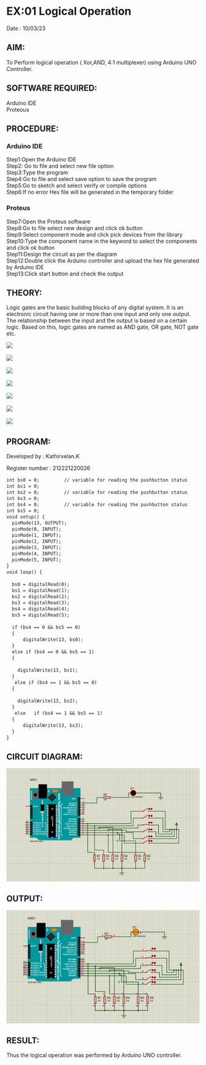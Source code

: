 # EX:01 Logical Operation

Date : 10/03/23

## AIM:

To Perform logical operation ( Xor,AND, 4:1 multiplexer) using Arduino UNO Controller.

## SOFTWARE REQUIRED:

Arduino IDE </br>
Proteous 

## PROCEDURE:
### Arduino IDE
Step1:Open the Arduino IDE </br>
Step2: Go to file and select new file option</br>
Step3:Type the program</br>
Step4:Go to file and select save option to save the program</br>
Step5:Go to sketch and select verify or compile options</br>
Step6:If no error Hex file will be generated in the temporary folder</br>
### Proteus 
Step7:Open the Proteus software</br>
Step8:Go to file select new design and click ok button</br>
Step9:Select component mode and click pick devices from the library</br>
Step10:Type the component name in the keyword to select the components and click ok button</br>
Step11:Design the circuit as per the diagram</br>
Step12:Double click the Arduino controller and upload the hex file generated by Arduino IDE</br>
Step13:Click start button and check the output</br>
## THEORY:

Logic gates are the basic building blocks of any digital system. It is an electronic circuit having one or more than one input and only one output. The relationship between the input and the output is based on a certain logic. Based on this, logic gates are named as AND gate, OR gate, NOT gate etc.

![](https://user-images.githubusercontent.com/71547910/235332137-a4a37a0e-ddfb-4ca2-82e5-b1565d969413.png)

![](https://user-images.githubusercontent.com/71547910/235332175-5d9df189-c964-45d1-ad24-e0afe6ff7eea.png)

![](https://user-images.githubusercontent.com/71547910/235332188-bff0b03e-1b6a-4de6-993b-20497c247f17.png)

![](https://user-images.githubusercontent.com/71547910/235332203-6bc16144-762e-40e8-ad6d-f76833a7fca4.png)

![](https://user-images.githubusercontent.com/71547910/235332217-f598b1fb-78b6-497e-9e0e-ee2bb4dbeb71.png)

![](https://user-images.githubusercontent.com/71547910/235332241-dd9ce66a-0e77-44d9-a699-09bfbd1968ea.png)

![](https://user-images.githubusercontent.com/71547910/235332254-db13d222-1246-4b57-bbb2-3ab2287ccaa8.png)

## PROGRAM:

Developed by : Kathirvelan.K

Register number : 212221220026
```
int bs0 = 0;         // variable for reading the pushbutton status
int bs1 = 0;
int bs2 = 0;         // variable for reading the pushbutton status
int bs3 = 0;
int bs4 = 0;         // variable for reading the pushbutton status
int bs5 = 0;
void setup() {
  pinMode(13, OUTPUT);
  pinMode(0, INPUT);
  pinMode(1, INPUT);
  pinMode(2, INPUT);
  pinMode(3, INPUT);
  pinMode(4, INPUT);
  pinMode(5, INPUT);
}
void loop() {

  bs0 = digitalRead(0);
  bs1 = digitalRead(1);
  bs2 = digitalRead(2);
  bs3 = digitalRead(3);
  bs4 = digitalRead(4);
  bs5 = digitalRead(5);

  if (bs4 == 0 && bs5 == 0) 
  {
      digitalWrite(13, bs0);
  } 
  else if (bs4 == 0 && bs5 == 1) 
  {
    
    digitalWrite(13, bs1);
  }
   else if (bs4 == 1 && bs5 == 0) 
  {
    
    digitalWrite(13, bs2);
  }
   else   if (bs4 == 1 && bs5 == 1) 
  {
      digitalWrite(13, bs3);
  } 
}

```

## CIRCUIT DIAGRAM:

![](p1.png)

## OUTPUT:

![](p2.png)

## RESULT:

Thus the logical operation was performed by Arduino UNO controller.
